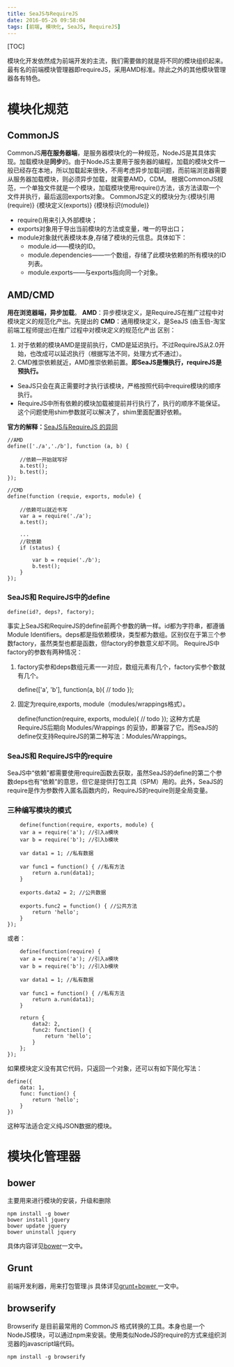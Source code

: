 ```yaml
---
title: SeaJS与RequireJS
date: 2016-05-26 09:58:04
tags: [前端, 模块化, SeaJS, RequireJS]
---
```

[TOC]

模块化开发依然成为前端开发的主流，我们需要做的就是将不同的模块组织起来。最有名的前端模块管理器即requireJS，采用AMD标准。除此之外的其他模块管理器各有特色。
# 模块化规范
## CommonJS
CommonJS**用在服务器端**，是服务器模块化的一种规范，NodeJS是其具体实现。加载模块是**同步**的。由于NodeJS主要用于服务器的编程，加载的模块文件一般已经存在本地，所以加载起来很快，不用考虑异步加载问题，而前端浏览器需要从服务器加载模块，则必须异步加载，就需要AMD，CDM。
根据CommonJS规范，一个单独文件就是一个模块，加载模块使用require()方法，该方法读取一个文件并执行，最后返回exports对象。
CommonJS定义的模块分为:{模块引用(require)} {模块定义(exports)} {模块标识(module)}
 
 - require()用来引入外部模块；
 - exports对象用于导出当前模块的方法或变量，唯一的导出口；
 - module对象就代表模块本身,存储了模块的元信息。具体如下：
    - module.id——模块的ID。
    - module.dependencies——一个数组，存储了此模块依赖的所有模块的ID列表。   
    - module.exports——与exports指向同一个对象。

## AMD/CMD
**用在浏览器端，异步加载**。
**AMD**：异步模块定义，是RequireJS在推广过程中对模块定义的规范化产出。先提出的
**CMD**：通用模块定义，是SeaJS (由玉伯-淘宝前端工程师提出)在推广过程中对模块定义的规范化产出 
区别：
1. 对于依赖的模块AMD是提前执行，CMD是延迟执行。不过RequireJS从2.0开始，也改成可以延迟执行（根据写法不同，处理方式不通过）。
2. CMD推崇依赖就近，AMD推崇依赖前置。**即SeaJS是懒执行，requireJS是预执行。**
- SeaJS只会在真正需要时才执行该模块，严格按照代码中require模块的顺序执行。
- RequireJS中所有依赖的模块加载被提前并行执行了，执行的顺序不能保证。这个问题使用shim参数就可以解决了，shim里面配置好依赖。

**官方的解释：**[SeaJS与RequireJS 的异同][1]

    //AMD 
    define(['./a','./b'], function (a, b) { 

        //依赖一开始就写好 
        a.test(); 
        b.test(); 
    }); 

    //CMD 
    define(function (requie, exports, module) { 
         
        //依赖可以就近书写 
        var a = require('./a'); 
        a.test(); 
         
        ... 
        //软依赖 
        if (status) { 
         
            var b = requie('./b'); 
            b.test(); 
        } 
    }); 
    
### SeaJS和 RequireJS中的define

    define(id?, deps?, factory);
事实上SeaJS和RequireJS的define前两个参数的确一样。id都为字符串，都遵循 Module Identifiers。deps都是指依赖模块，类型都为数组。区别仅在于第三个参数factory，虽然类型也都是函数，但factory的参数意义却不同。
RequireJS中factory的参数有两种情况：
1. factory实参和deps数组元素一一对应，数组元素有几个，factory实参个数就有几个。


    define(['a', 'b'], function(a, b){
            // todo
    });
2. 固定为require,exports, module（modules/wrappings格式）。


    define(function(require, exports, module){
        // todo
    });
这种方式是RequireJS后期向 Modules/Wrappings 的妥协，即兼容了它。而SeaJS的define仅支持RequireJS的第二种写法：Modules/Wrappings。
### SeaJS和 RequireJS中的require
SeaJS中“依赖”都需要使用require函数去获取，虽然SeaJS的define的第二个参数deps也有“依赖”的意思，但它是提供打包工具（SPM）用的。此外，SeaJS的require是作为参数传入匿名函数内的，RequireJS的require则是全局变量。
### 三种编写模块的模式


        define(function(require, exports, module) {
        var a = require('a'); //引入a模块
        var b = require('b'); //引入b模块

        var data1 = 1; //私有数据

        var func1 = function() { //私有方法
            return a.run(data1);
        }

        exports.data2 = 2; //公共数据

        exports.func2 = function() { //公共方法
            return 'hello';
        }
    });
或者：

        define(function(require) {
        var a = require('a'); //引入a模块
        var b = require('b'); //引入b模块

        var data1 = 1; //私有数据

        var func1 = function() { //私有方法
            return a.run(data1);
        }

        return {
            data2: 2,
            func2: function() {
                return 'hello';
            }
        };
    });
如果模块定义没有其它代码，只返回一个对象，还可以有如下简化写法：

    define({
        data: 1,
        func: function() {
            return 'hello';
        }
    })

这种写法适合定义纯JSON数据的模块。
# 模块化管理器
## bower
主要用来进行模块的安装，升级和删除

    npm install -g bower
    bower install jquery
    bower update jquery
    bower uninstall jquery
具体内容详见[bower][2]一文中。
## Grunt
前端开发利器，用来打包管理.js
具体详见[grunt+bower ][3]一文中。
## browserify
Browserify 是目前最常用的 CommonJS 格式转换的工具。本身也是一个NodeJS模块，可以通过npm来安装。使用类似NodeJS的require的方式来组织浏览器的javascript端代码。    

    npm install -g browserify


  [1]: https://github.com/seajs/seajs/issues/277
  [2]: http://chen1218chen.github.io/2016/06/08/bower/
  [3]: http://chen1218chen.github.io/2016/06/08/grunt/